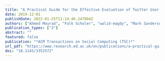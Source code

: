 ```yaml
---
title: "A Practical Guide for the Effective Evaluation of Twitter User Geolocation"
date: 2019-12-01
publishDate: 2022-01-25T11:14:46.247604Z
authors: ["Ahmed Mourad", "Falk Scholer", "walid-magdy", "Mark Sanderson"]
publication_types: ["2"]
abstract: ""
featured: false
publication: "*ACM Transactions on Social Computing (TSC)*"
url_pdf: "https://www.research.ed.ac.uk/en/publications/a-practical-guide-for-the-effective-evaluation-of-twitter-user-ge"
doi: "10.1145/3352572"
---
```


